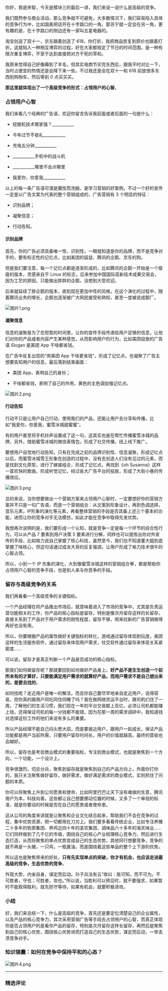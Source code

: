 <p data-nodeid="1">你好，我是宋智，今天是模块三的最后一讲，我们来说一说什么是高级的竞争。</p>
<p data-nodeid="2">我们既然参与商业活动，那么竞争就不可避免，大多数情况下，我们容易陷入具体的竞争行为中，比如国美把店开在十字路口的一角，那苏宁就一定会在另一角，更有趣的是，在十字路口的侧边还有一家叫五星电器的。</p>
<p data-nodeid="3">淘宝创造了双十一，京东跟着创造了 618，你打折，我把商品恢复到原价也跟着打折。这就陷入一种相互博弈的过程，好在大家都规定了节日的时间范围，是一种有限次重复博弈，不至于达到直接把对方干死的零和。</p>
<p data-nodeid="4">我原来觉得自己好像薅到了羊毛，但其实电商节买完东西后，跟我平时对比一下， 当时占便宜的热情还是会降下来一些，不过我还是会在双十一和 618 前放很多东西到购物车，然后等到 0 点买买买。</p>
<p data-nodeid="125"><strong data-nodeid="131">那这里就体现出了一个高级竞争的形式：占领用户的心智</strong>。</p>
<h3 data-nodeid="291" class="">占领用户心智</h3>
<p data-nodeid="371">我们来看几个经典的广告语，欢迎你留言告诉我前面或者后面的一句是什么：</p>
<ul data-nodeid="2988">
<li data-nodeid="2989">
<p data-nodeid="2990">挖掘机技术哪家强？___________</p>
</li>
<li data-nodeid="2991">
<p data-nodeid="2992">今年过节不收礼___________</p>
</li>
<li data-nodeid="2993">
<p data-nodeid="2994">充电五分钟___________</p>
</li>
<li data-nodeid="2995">
<p data-nodeid="2996">___________手机中的战斗机</p>
</li>
<li data-nodeid="2997">
<p data-nodeid="2998">___________哪里不会点哪里</p>
</li>
<li data-nodeid="2999">
<p data-nodeid="3000">我爱你，你爱我___________</p>
</li>
</ul>
<p data-nodeid="3221" class="">以上的每一条广告语可谓是魔性而洗脑，是学习营销的好案例，不过一个好的宣传一定是以广告文案为代表的整个营销组成的，广告营销有 3 个明显的特征：</p>




<ul data-nodeid="4108">
<li data-nodeid="4109">
<p data-nodeid="4110">识别品牌；</p>
</li>
<li data-nodeid="4111">
<p data-nodeid="4112">凝聚信息；</p>
</li>
<li data-nodeid="4113">
<p data-nodeid="4114">行动告知。</p>
</li>
</ul>
<h4 data-nodeid="5032" class="">识别品牌</h4>
<p data-nodeid="5033">首先，你的广告必须具备唯一性、识别性，一眼就知道是你的品牌，而不是竞争对手的，要有标志性的记忆点，比如美团的袋鼠、腾讯的企鹅、京东的狗。</p>








<p data-nodeid="4116">但是我们要注意，每一个记忆点都是逐渐形成的，比如腾讯的企鹅一开始是一个瘦瘦的版本，灵感来自于 Linux 的标志，后来参加中国国际高新技术成果交易会，因为工艺的原因，只能做出胖胖的企鹅，没想到大受欢迎。</p>
<p data-nodeid="5292">后来就延续了胖企鹅的版本，直到现在更加中性的风格，在这个演化的过程中，随着腾讯业务的增长，企鹅也逐渐被广大网民接受和熟知，甚至一度被说成鹅厂。</p>
<p data-nodeid="5574"><img src="https://s0.lgstatic.com/i/image6/M00/57/62/CioPOWE2I2-ANCtUABIr2KbrVNM511.png" alt="图片1.png" data-nodeid="5579"></p>
<h4 data-nodeid="7457">凝聚信息</h4>
<p data-nodeid="7458">信息的凝聚是为了在短暂的时间里，让你的宣传手段传递给用户足够的信息，让他们对你的产品或者内容产生某种感觉，从而影响用户的行为，比如美团投放的广告语 Slogan 是美团 App 干啥都省钱。</p>







<p data-nodeid="6532">在广告中反复出现的“用美团 App 干啥更省钱”，形成了记忆点，也凝聚了广告主想要告知用户的信息，最后落到结束画面：</p>
<ul data-nodeid="7541">
<li data-nodeid="7542">
<p data-nodeid="7543">美团 App，表明自己的身份；</p>
</li>
<li data-nodeid="7544">
<p data-nodeid="7545">干啥都省钱，表明了自己的作用，黄色的主色调加强记忆点。</p>
</li>
</ul>
<p data-nodeid="7896"><img src="https://s0.lgstatic.com/i/image6/M01/57/5A/Cgp9HWE2I6CAb4LoABK70tqjNA8664.png" alt="图片2.png" data-nodeid="7902"></p>
<h4 data-nodeid="8844" class="">行动告知</h4>
<p data-nodeid="8845">行动不只是让用户自己行动，使用我们的产品，还能让用户去分享和传播，比如“我爱你，你爱我，蜜雪冰城甜蜜蜜”。</p>





<p data-nodeid="7898">有的用户甚至将手机铃声设置成了这一句，这其实也是在帮忙传播蜜雪冰城的品牌，另外，借助蜜雪冰城的微信表情包，形成了社交传播，线上线下推广。</p>
<p data-nodeid="9220">要想用户自觉地行动告知，只有在完成之前的品牌识别性、信息凝聚，形成记忆点以后。而蜜雪冰城雪王形象在创造的过程中，没有去创造人们没有见过的元素，而是找到文化原型，进行了嫁接组合，形成了记忆点，再找到《oh Susanna》这样一首欢快的歌曲，形成听觉记忆，经过各大广告平台的投放，形成了大街小巷的传播效应。</p>
<p data-nodeid="9618"><img src="https://s0.lgstatic.com/i/image6/M00/57/62/CioPOWE2I9WAEs_BABYlDBiCVOw296.png" alt="图片3.png" data-nodeid="9624"></p>
<p data-nodeid="9619">总的来说，当你想要做出一个营销方案来占领用户心智时，一定要想好你的营销方案并不只是一句广告语，而是一个营销组合：从文案到形象设计，再到色调选择，音乐元素，IP形象的演化等元素，再看整体营销的手段是否具备上述三个基本的功能，进而让你的竞争对手无法模仿，如此才能在竞争中取得先发优势。</p>
<p data-nodeid="9620">我想再次说明的是，我们要形成一个认知，就是竞争一定是每一个环节的综合性行为，可以从产品 7 要素到用户决策 5 要素进行分解，同样也可以提炼出你对外宣传的手段，比如格力说自己掌握了核心科技，虽然至今，我们也不知道董大姐到底掌握了啥核心，但这句话通过成龙大哥的反复强调，让用户形成了格力技术很牛的心智占领。</p>
<p data-nodeid="10040">所以，小到一个 IP 形象的演化，大到像蜜雪冰城这样的营销组合拳，都是帮助你占领用户心智的竞争手段，也是别人来与你竞争的手段。</p>
<h3 data-nodeid="12248" class="">留存与高级竞争的关系</h3>




<p data-nodeid="10042">我们再看看一个高级竞争的关键指标。</p>
<p data-nodeid="10043">一个产品经理在将产品推出市场后，就意味着进入了市场的竞争中，尤其是负责运营功能相关的工作，你产品的核心指标是留存，特别是像次月留存这样的长留存，直接关系到了产品对于用户需求的刚性程度，留存不够，用来拉新的广告营销做得再好也没有用。</p>
<p data-nodeid="14862">所以，你要根据产品的属性做好关键指标的转化，游戏通过留存体现耐玩度，美团这样的生活服务软件，通过留存来体现用户需求，社交软件通过留存来体现关系紧密度……</p>
<p data-nodeid="14863" class="">可以说，留存才是真正判断一个产品是否成功的核心指标。</p>

<p data-nodeid="15443" class="te-preview-highlight">那我们如何做留存呢？那就要回到如何做好产品身上。<strong data-nodeid="15449">好产品不是生生创造一个前所未有的才算好，只要能满足用户需求的就算好产品，而用户需求不是自己想出来的，是要去找的</strong>。</p>

<p data-nodeid="10046">如何找呢？走近用户是唯一的解法，而且你自己要尽早地亲自走近用户，说得容易，但你真的跟用户同吃同住同睡了吗？我在做网络货运平台时，跟司机们住了一周，了解他们的生活习惯，我们现在一年的平台交易额上百亿，必须让司机都能赚上钱，还得保证司机的每一分钱都不能错，因为在那一周的需求调研中，我知道钱对选择这份工作的他们来说有多么的重要。</p>
<p data-nodeid="10047">所以产品经理不能自己闷头憋大招，而是要接近用户，跟用户一起成长，保证产品功能都是用户当前所需，只要用户留存时间长，用户的价值就越高，最终的营收也会越好。</p>
<p data-nodeid="10048">所以，留存也是考验商业模式的重要指标，专注到商业模式，也就是聚焦到一个方向，一个功能，一个设计上。</p>
<p data-nodeid="10049">竞争很激烈，切忌分兵，聚焦到留存就是聚焦到自己的产品方向上，外面你打你的，我只关注聚焦做好留存，做好需求，做好满足需求的商业模式，实则抓住了问题的本质。</p>
<p data-nodeid="10050">你可以将聚焦上升到公司愿景和使命，比如阿里巴巴让天下没有难做的生意，腾讯用户为本，科技向善。这些都让自己想要挪动位置的时候，又多了一个审视的标准，就是你要动的时候是否在自己的愿景或者使命里。</p>
<p data-nodeid="10051" class="">这从公司的角度来讲就是让聚焦和企业文化结合起来，帮助我们不会在竞争的过程，集中优势资源，把一切都用在刀刃上。我们要多看看传统企业，比如专注养猪二十多年的牧原集团、养鸡近四十年的圣农集团、调味品六十多年的海天味业……它们同样做到了几千亿的市值，围绕自己的核心产业梳理核心竞争力，然后进行生态打造，从而将聚焦的单点优势变成自己的生态优势，其他同行想要竞争，竞争的就不再是一头猪，一只鸡，一瓶酱油，而是围绕着这些单品的整个上下游的优势。</p>
<p data-nodeid="15146" class="">所以这也是聚焦带来的好处，<strong data-nodeid="15152">只有先实现单点的突破，你才有机会，也应该走进最高级的竞争，生态优势的竞争</strong>。</p>

<p data-nodeid="12518" class="">外观大势，内省自身，谋定而后动。孙子兵法有云“故曰：胜可知，而不可为。不可胜者，守也；可胜者，攻也。”所以说，当胜利可以预见时，就不要强求，如果暂时不能取得胜利，就先防守等待，如果有机会，就要积极进攻。</p>
<h3 data-nodeid="12519">小结</h3>


<p data-nodeid="12928">好，我们来总结一下，什么是高级的竞争，首先还是要定位清楚自己的企业属性，以及产品的核心竞争力，其次采用营销广告等手段去占领用户的心智，而真正体现你是否占领用户的是看你产品的留存，特别是次月留存这样长留存，再然后是聚焦到自己的核心优势，围绕核心优势进而打造自己的生态优势，谋定而后动，一举击溃竞争对手。</p>
<h3 data-nodeid="14576">知识锦囊：如何在竞争中保持平和的心态？</h3>
<p data-nodeid="14577" class=""><img src="https://s0.lgstatic.com/i/image6/M00/57/62/CioPOWE2JDKAG5mMAAJzraaNV98571.png" alt="图片4.png" data-nodeid="14581"></p>

---

### 精选评论


